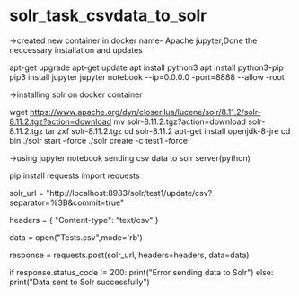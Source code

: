 # solr_task_csvdata_to_solr

->created new container in docker name- Apache jupyter,Done the neccessary installation and updates 

apt-get upgrade
apt-get update
apt install python3
apt install python3-pip
pip3 install jupyter
jupyter notebook --ip=0.0.0.0 -port=8888 --allow -root

->installing solr on docker container 

wget https://www.apache.org/dyn/closer.lua/lucene/solr/8.11.2/solr-8.11.2.tgz?action=download
mv solr-8.11.2.tgz\?action\=download solr-8.11.2.tgz
tar zxf solr-8.11.2.tgz
cd solr-8.11.2
apt-get install openjdk-8-jre
cd bin
./solr start –force
./solr create -c test1 -force

->using jupyter notebook sending csv data to solr server(python)

pip install requests
import requests


solr_url = "http://localhost:8983/solr/test1/update/csv?separator=%3B&commit=true"

headers = {
    "Content-type": "text/csv"
}

data = open("Tests.csv",mode='rb')

response = requests.post(solr_url, headers=headers, data=data)

if response.status_code != 200:
    print("Error sending data to Solr")
else:
    print("Data sent to Solr successfully")
